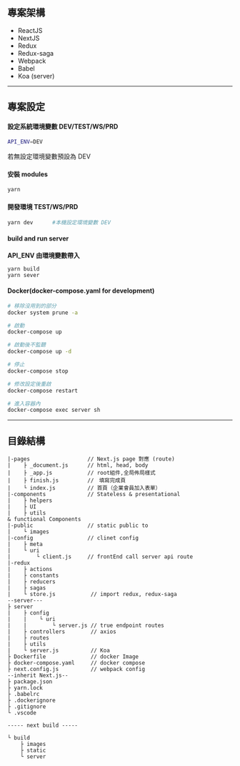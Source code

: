 ## 專案架構
- ReactJS
- NextJS
- Redux
- Redux-saga
- Webpack
- Babel
- Koa (server)
---
## 專案設定

#### 設定系統環境變數 DEV/TEST/WS/PRD
```bash
API_ENV=DEV
```
若無設定環境變數預設為 DEV
#### 安裝 modules
```bash
yarn
```
#### 開發環境 TEST/WS/PRD
```bash
yarn dev      #本機設定環境變數 DEV
```
#### build and run server
**API_ENV 由環境變數帶入**
```
yarn build
yarn sever
```
#### Docker(docker-compose.yaml for development)
```bash
# 移除沒用到的部分
docker system prune -a

# 啟動
docker-compose up

# 啟動後不監聽
docker-compose up -d

# 停止
docker-compose stop

# 修改設定後重啟
docker-compose restart

# 進入容器內
docker-compose exec server sh
```
---
## 目錄結構
```
|-pages                  // Next.js page 對應 (route)
|    ├ _document.js      // html, head, body
|    ├ _app.js           // root組件,全局佈局樣式
|    ├ finish.js         //　填寫完成頁  
|    └ index.js          // 首頁（企業會員加入表單）
|-components             // Stateless & presentational 
|    ├ helpers
|    ├ UI
|    ├ utils
& functional Components    
|-public                 // static public to 
|    └ images
|-config                 // clinet config
|    ├ meta
|    └ uri
|        └ client.js     // frontEnd call server api route
|-redux
|    ├ actions
|    ├ constants
|    ├ reducers
|    ├ sagas             
|    └ store.js           // import redux, redux-saga
--server---        
├ server
|    ├ config
|    |    └ uri
|    |        └ server.js // true endpoint routes
|    ├ controllers        // axios
|    ├ routes
|    ├ utils
|    └ server.js          // Koa
├ Dockerfile              // docker Image
├ docker-compose.yaml     // docker compose
├ next.config.js          // webpack config 
--inherit Next.js--
├ package.json
├ yarn.lock
├ .babelrc
├ .dockerignore
├ .gitignore
└ .vscode

----- next build -----

└ build
    ├ images
    ├ static
    └ server
```